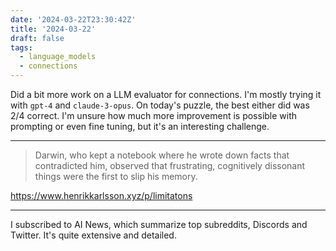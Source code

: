 ```yaml
---
date: '2024-03-22T23:30:42Z'
title: '2024-03-22'
draft: false
tags:
  - language_models
  - connections
---
```


Did a bit more work on a LLM evaluator for connections.
I'm mostly trying it with `gpt-4` and `claude-3-opus`.
On today's puzzle, the best either did was 2/4 correct.
I'm unsure how much more improvement is possible with prompting or even fine tuning, but it's an interesting challenge.

---

> Darwin, who kept a notebook where he wrote down facts that contradicted him, observed that frustrating, cognitively dissonant things were the first to slip his memory.

<https://www.henrikkarlsson.xyz/p/limitatons>

---

I subscribed to AI News, which summarize top subreddits, Discords and Twitter.
It's quite extensive and detailed.
